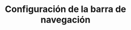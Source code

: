 ---
title: "Configuración de la barra de navegación"
logo_link: "https://github.com/billytaipei101"
logo_image: "img/mdfriday.svg"
weight: 2
left_links:
  - "Productos, /es/#how-to, true"

right_links:
  - "English, /en/, true"
  - "Español, /es/, true"
  - "العربية, /ar/, false"
  - "Português, /pt/, false"
  - "বাংলা, /bn/, false"
  - "日本語, /ja/, false"
  - "Tiếng Việt, /vi/, false"
  - "한국어, /ko/, false"
  - "ภาษาไทย, /th/, false"
  - "繁體中文, /zh-tw/, false"
  - "简体中文, /zh-cn/, false"
---